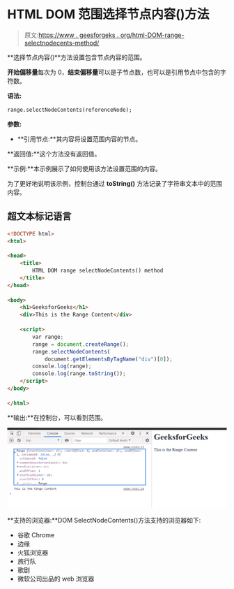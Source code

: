 # HTML DOM 范围选择节点内容()方法

> 原文:[https://www . geesforgeks . org/html-DOM-range-selectnodecents-method/](https://www.geeksforgeeks.org/html-dom-range-selectnodecontents-method/)

**选择节点内容()**方法设置包含节点内容的范围。

**开始偏移量**每次为 0，**结束偏移量**可以是子节点数，也可以是引用节点中包含的字符数。

**语法:**

```html
range.selectNodeContents(referenceNode);
```

**参数:**

*   **引用节点:**其内容将设置范围内容的节点。

**返回值:**这个方法没有返回值。

**示例:**本示例展示了如何使用该方法设置范围的内容。

为了更好地说明该示例，控制台通过 **toString()** 方法记录了字符串文本中的范围内容。

## 超文本标记语言

```html
<!DOCTYPE html>
<html>

<head>
    <title>
        HTML DOM range selectNodeContents() method
    </title>
</head>

<body>
    <h1>GeeksforGeeks</h1>
    <div>This is the Range Content</div>

    <script>
        var range;
        range = document.createRange();
        range.selectNodeContents(
            document.getElementsByTagName("div")[0]);
        console.log(range);
        console.log(range.toString());
    </script>
</body>

</html>
```

**输出:**在控制台，可以看到范围。

![](img/8107b0330f1947579f179f71b91260b4.png)

**支持的浏览器:**DOM SelectNodeContents()方法支持的浏览器如下:

*   谷歌 Chrome
*   边缘
*   火狐浏览器
*   旅行队
*   歌剧
*   微软公司出品的 web 浏览器